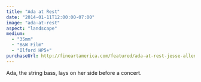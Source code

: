 ```yaml
---
title: "Ada at Rest"
date: "2014-01-11T12:00:00-07:00"
image: "ada-at-rest"
aspect: "landscape"
medium:
  - "35mm"
  - "B&W Film"
  - "Ilford HP5+"
purchaseUrl: http://fineartamerica.com/featured/ada-at-rest-jesse-allen.html
---
```


Ada, the string bass, lays on her side before a concert.
